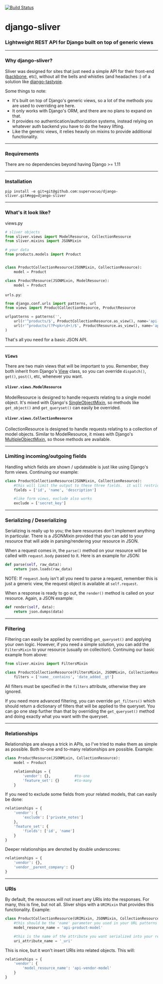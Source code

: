 [![Build Status](https://travis-ci.org/supervacuo/django-sliver.svg?branch=master)](https://travis-ci.org/supervacuo/django-sliver)

# django-sliver
### Lightweight REST API for Django built on top of generic views

----

### Why django-sliver?

Sliver was designed for sites that just need a simple API for their front-end ([backbone](https://github.com/documentcloud/backbone), etc), without all the bells and whistles (and headaches :) of a solution like [django-tastypie](https://github.com/toastdriven/django-tastypie).

Some things to note:

* It's built on top of Django's generic views, so a lot of the methods you are used to overriding are here.
* It only works with Django's ORM, and there are no plans to expand on that.
* It provides no authentication/authorization systems, instead relying on whatever auth backend you have to do the heavy lifting.
* Like the generic views, it relies heavily on mixins to provide additional functionality.

----

### Requirements

There are no dependencies beyond having Django >= 1.11

----

### Installation

`pip install -e git+git@github.com:supervacuo/django-sliver.git#egg=django-sliver`

----

### What's it look like?

views.py
```python
# sliver objects
from sliver.views import ModelResource, CollectionResource
from sliver.mixins import JSONMixin

# your data
from products.models import Product


class ProductCollectionResource(JSONMixin, CollectionResource):
	model = Product

class ProductResource(JSONMixin, ModelResource):
	model = Product
```

`urls.py`:
```python
from django.conf.urls import patterns, url
from views import ProductCollectionResource, ProductResource

urlpatterns = patterns('',
	url(r'^products/$', ProductCollectionResource.as_view(), name='api-products-collection'),
	url(r'^products/(?P<pk>\d+)/$', ProductResource.as_view(), name='api-products-model'),
)
```

That's all you need for a basic JSON API.

----

### `Views`

There are two main views that will be important to you.  Remember, they both inherit from Django's [View](https://github.com/django/django/blob/master/django/views/generic/base.py) class, so you can override `dispatch()`, `get()`, `post()`, etc, whenever you want.

#### `sliver.views.ModelResource`

ModelResource is designed to handle requests relating to a single model object.  It's mixed with Django's [SingleObjectMixin](https://github.com/django/django/blob/master/django/views/generic/detail.py), so methods like `get_object()` and `get_queryset()` can easily be overrided.

#### `sliver.views.CollectionResource`

CollectionResource is designed to handle requests relating to a collection of model objects.  Similar to ModelResource, it mixes with Django's [MultipleObjectMixin](https://github.com/django/django/blob/master/django/views/generic/list.py), so those methods are available.

----

### Limiting incoming/outgoing fields

Handling which fields are shown / updateable is just like using Django's form views.  Continuing our example:

```python
class ProductCollectionResource(JSONMixin, CollectionResource):
	#this will limit the output to these three fields.  it will restrict updates to just them as well.
	fields = ['id', 'name', 'description']

	#like form views, exclude also works
	exclude = ['secret_key']
```

----

### Serializing / Deserializing

Serializing is really up to you; the bare resources don't implement anything in particular. There is a JSONMixin provided that you can add to your resource that will aide in parsing/rendering your resource in JSON.

When a request comes in, the `parse()` method on your resource will be called with `request.body` passed to it.  Here is an example for JSON:

```python
def parse(self, raw_data):
	return json.loads(raw_data)
```

NOTE: If `request.body` isn't all you need to parse a request, remember this is just a generic view, the request object is available at `self.request`.

When a response is ready to go out, the `render()` method is called on your resource.  Again, a JSON example:

```python
def render(self, data):
	return json.dumps(data)
```

----

### Filtering

Filtering can easily be applied by overriding `get_queryset()` and applying your own logic.  However, if you need a simple solution, you can add the `FiltersMixin` to your resource (usually on collection).  Continuing our basic example from above:

```python
from sliver.mixins import FiltersMixin

class ProductCollectionResource(FiltersMixin, JSONMixin, CollectionResource):
	filters = ['name__contains', 'date_added__gt']
```

All filters must be specified in the `filters` attribute, otherwise they are ignored.

If you need more advanced filtering, you can override `get_filters()` which should return a dictionary of filters that will be applied to the queryset.  You can go one step further than that by overriding the `get_queryset()` method and doing exactly what you want with the queryset.

----

### Relationships

Relationships are always a trick in APIs, so I've tried to make them as simple as possible.  Both to-one and to-many relationships are possible.  Example:

```python
class ProductResource(JSONMixin, CollectionResource):
	model = Product

	relationships = {
		'vendor': {},			#to-one
		'feature_set': {}		#to-many
	}
```

If you need to exclude some fields from your related models, that can easily be done:

```python
relationships = {
	'vendor': {
		'exclude': ['private_notes']
	},
	'feature_set': {
		'fields': ['id', 'name']
	}
}
```

Deeper relationships are denoted by double underscores:

```python
relationships = {
	'vendor': {},
	'vendor__parent_company': {}
}
```

----

### URIs

By default, the resources will not insert any URIs into the responses.  For many, this is fine, but not all.  Sliver ships with a `URIMixin` that provides this functionality.  Example:

```python
class ProductCollectionResource(URIMixin, JSONMixin, CollectionResource):
	#this should be the 'name' parameter you used in your URL patterns
	model_resource_name = 'api-product-model'

	#this is the name of the attribute you want serialized into your responses
	uri_attribute_name = '_uri'
```

This is nice, but it won't insert URIs into related objects.  This will:

```python
relationships = {
	'vendor': {
		'model_resource_name': 'api-vendor-model'
	}
}
```
